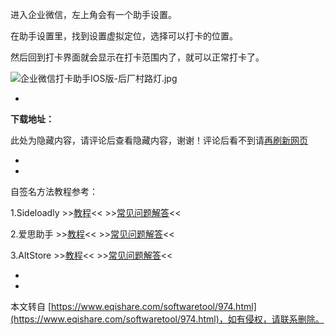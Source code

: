 进入企业微信，左上角会有一个助手设置。

在助手设置里，找到设置虚拟定位，选择可以打卡的位置。

然后回到打卡界面就会显示在打卡范围内了，就可以正常打卡了。

![企业微信打卡助手IOS版-后厂村路灯.jpg](https://www.eqishare.com/zb_users/upload/2022/08/202208101660105803396204.jpg)

-

**下载地址：**

此处为隐藏内容，请评论后查看隐藏内容，谢谢！评论后看不到请[再刷新网页](javascript:location.reload();)

-

-

自签名方法教程参考：

1.Sideloadly >>[教程](https://www.eqishare.com/technology/943.html)<< >>[常见问题解答](https://www.eqishare.com/technology/946.html)<<

2.爱思助手 >>[教程](https://www.bilibili.com/video/BV18Z4y1a7dr?zw&vd_source=5e8780e261e394c27c72c7925d715037)<< >>[常见问题解答](https://www.eqishare.com/technology/1008.html)<<

3.AltStore >>[教程](https://www.eqishare.com/technology/947.html)<< >>[常见问题解答](https://www.eqishare.com/technology/947.html)<<

-

-

本文转自 [https://www.eqishare.com/softwaretool/974.html](https://www.eqishare.com/softwaretool/974.html)，如有侵权，请联系删除。